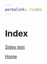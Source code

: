```yaml
---
permalink: /sides
---
```

# Index

[Sides test](https://www.google.com)

[Home](https://thomasjbarrett82.github.io)
